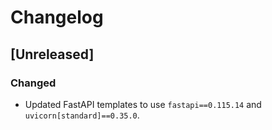 # Changelog

## [Unreleased]
### Changed
- Updated FastAPI templates to use `fastapi==0.115.14` and `uvicorn[standard]==0.35.0`.
